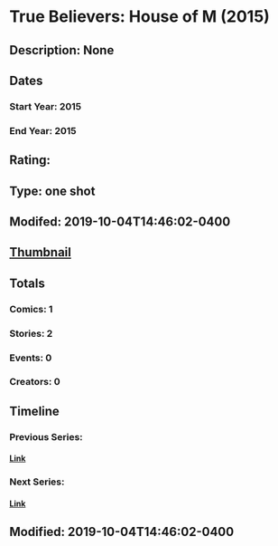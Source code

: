 # True Believers: House of M (2015)
## Description: None
## Dates
### Start Year: 2015
### End Year: 2015
## Rating: 
## Type: one shot
## Modifed: 2019-10-04T14:46:02-0400
## [Thumbnail](http://i.annihil.us/u/prod/marvel/i/mg/9/03/5130fa6870991.jpg)
## Totals
### Comics: 1
### Stories: 2
### Events: 0
### Creators: 0
## Timeline
### Previous Series: 
#### [Link]()
### Next Series: 
#### [Link]()
## Modified: 2019-10-04T14:46:02-0400